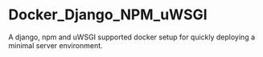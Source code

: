 # Docker_Django_NPM_uWSGI
A django, npm and uWSGI supported docker setup for quickly deploying a minimal server environment.
